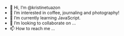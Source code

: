 - 👋 Hi, I’m @kristinetuazon 
- 👀 I’m interested in coffee, journaling and photography!
- 🌱 I’m currently learning JavaScript.
- 💞️ I’m looking to collaborate on ...
- 📫 How to reach me ...

<!---
kristinetuazon/kristinetuazon is a ✨ special ✨ repository because its `README.md` (this file) appears on your GitHub profile.
You can click the Preview link to take a look at your changes.
--->
